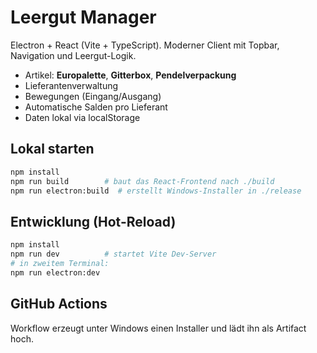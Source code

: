 # Leergut Manager

Electron + React (Vite + TypeScript). Moderner Client mit Topbar, Navigation und Leergut-Logik.
- Artikel: **Europalette**, **Gitterbox**, **Pendelverpackung**
- Lieferantenverwaltung
- Bewegungen (Eingang/Ausgang)
- Automatische Salden pro Lieferant
- Daten lokal via localStorage

## Lokal starten
```bash
npm install
npm run build        # baut das React-Frontend nach ./build
npm run electron:build  # erstellt Windows-Installer in ./release
```

## Entwicklung (Hot-Reload)
```bash
npm install
npm run dev          # startet Vite Dev-Server
# in zweitem Terminal:
npm run electron:dev
```

## GitHub Actions
Workflow erzeugt unter Windows einen Installer und lädt ihn als Artifact hoch.
